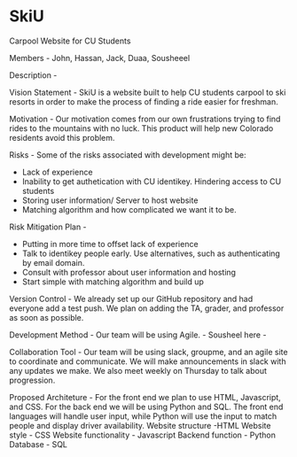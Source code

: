 # SkiU
Carpool Website for CU Students

Members - John, Hassan, Jack, Duaa, Sousheeel 


Description - 





Vision Statement - SkiU is a website built to help CU students carpool to ski resorts in order to make the process of finding a ride easier for freshman.


Motivation - Our motivation comes from our own frustrations trying to find rides to the mountains with no luck. This product will help new Colorado residents avoid this problem.


Risks - Some of the risks associated with development might be:
- Lack of experience
- Inability to get authetication with CU identikey. Hindering access to CU students
- Storing user information/ Server to host website
- Matching algorithm and how complicated we want it to be.

Risk Mitigation Plan -
- Putting in more time to offset lack of experience
- Talk to identikey people early. Use alternatives, such as authenticating by email domain. 
- Consult with professor about user information and hosting
- Start simple with matching algorithm and build up

Version Control - We already set up our GitHub repository and had everyone add a test push. We plan on adding the TA, grader, and professor as soon as possible. 
 

Development Method - Our team will be using Agile. - Sousheel here -



Collaboration Tool - Our team will be using slack, groupme, and an agile site to coordinate and communicate. We will make announcements in slack with any updates we make. We also meet weekly on Thursday to talk about progression.


Proposed Architeture - For the front end we plan to use HTML, Javascript, and CSS. For the back end we will be using Python and SQL.
The front end languages will handle user input, while Python will use the input to match people and display driver availability.
Website structure -HTML
Website style - CSS
Website functionality - Javascript
Backend function - Python
Database - SQL

